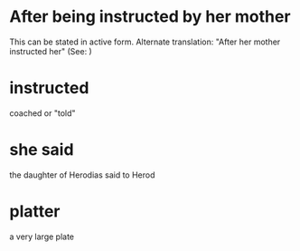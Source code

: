 
# After being instructed by her mother
This can be stated in active form. Alternate translation: "After her mother instructed her" (See: )

# instructed
coached or "told"

# she said
the daughter of Herodias said to Herod

# platter
a very large plate